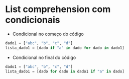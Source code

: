 # List comprehension com condicionais

- Condicional no começo do código
```python
dado1 = ["abc", "b", "c", "d"]
lista_dado1 = [dado if "a" in dado for dado in dado1]
```
- Condicional no final do código
```python
dado1 = ["abc", "b", "c", "d"]
lista_dado1 = [dado for dado in dado1 if "a" in dado]
```